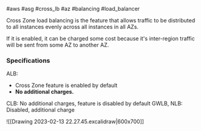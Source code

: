 #aws #asg #cross_lb #az #balancing #load_balancer 

Cross Zone load balancing is the feature that allows traffic to be distributed to all instances evenly across all instances in all AZs.

If it is enabled, it can be charged some cost because it's inter-region traffic will be sent from some AZ to another AZ.

### Specifications
ALB:
- Cross Zone feature is enabled by default
- **No additional charges.**

CLB: No additional charges, feature is disabled by default
GWLB, NLB: Disabled, additional charge


![[Drawing 2023-02-13 22.27.45.excalidraw|600x700]]